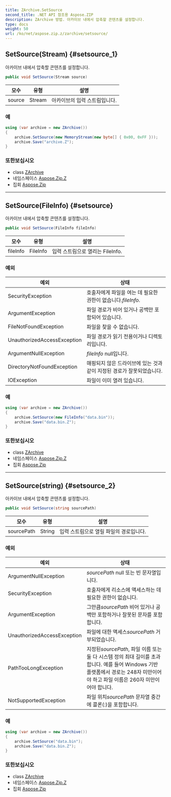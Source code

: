 ```yaml
---
title: ZArchive.SetSource
second_title: .NET API 참조용 Aspose.ZIP
description: ZArchive 방법. 아카이브 내에서 압축할 콘텐츠를 설정합니다.
type: docs
weight: 50
url: /ko/net/aspose.zip.z/zarchive/setsource/
---
```

## SetSource(Stream) {#setsource_1}

아카이브 내에서 압축할 콘텐츠를 설정합니다.

```csharp
public void SetSource(Stream source)
```

| 모수 | 유형 | 설명 |
| --- | --- | --- |
| source | Stream | 아카이브의 입력 스트림입니다. |

### 예

```csharp
using (var archive = new ZArchive())
{
    archive.SetSource(new MemoryStream(new byte[] { 0x00, 0xFF }));
    archive.Save("archive.Z");
}
```

### 또한보십시오

* class [ZArchive](../)
* 네임스페이스 [Aspose.Zip.Z](../../zarchive/)
* 집회 [Aspose.Zip](../../../)

---

## SetSource(FileInfo) {#setsource}

아카이브 내에서 압축할 콘텐츠를 설정합니다.

```csharp
public void SetSource(FileInfo fileInfo)
```

| 모수 | 유형 | 설명 |
| --- | --- | --- |
| fileInfo | FileInfo | 입력 스트림으로 열리는 FileInfo. |

### 예외

| 예외 | 상태 |
| --- | --- |
| SecurityException | 호출자에게 파일을 여는 데 필요한 권한이 없습니다.*fileInfo*. |
| ArgumentException | 파일 경로가 비어 있거나 공백만 포함되어 있습니다. |
| FileNotFoundException | 파일을 찾을 수 없습니다. |
| UnauthorizedAccessException | 파일 경로가 읽기 전용이거나 디렉토리입니다. |
| ArgumentNullException | *fileInfo* null입니다. |
| DirectoryNotFoundException | 매핑되지 않은 드라이브에 있는 것과 같이 지정된 경로가 잘못되었습니다. |
| IOException | 파일이 이미 열려 있습니다. |

### 예

```csharp
using (var archive = new ZArchive()) 
{
    archive.SetSource(new FileInfo("data.bin"));
    archive.Save("data.bin.Z");
}
```

### 또한보십시오

* class [ZArchive](../)
* 네임스페이스 [Aspose.Zip.Z](../../zarchive/)
* 집회 [Aspose.Zip](../../../)

---

## SetSource(string) {#setsource_2}

아카이브 내에서 압축할 콘텐츠를 설정합니다.

```csharp
public void SetSource(string sourcePath)
```

| 모수 | 유형 | 설명 |
| --- | --- | --- |
| sourcePath | String | 입력 스트림으로 열릴 파일의 경로입니다. |

### 예외

| 예외 | 상태 |
| --- | --- |
| ArgumentNullException | *sourcePath* null 또는 빈 문자열입니다. |
| SecurityException | 호출자에게 리소스에 액세스하는 데 필요한 권한이 없습니다. |
| ArgumentException | 그만큼*sourcePath* 비어 있거나 공백만 포함하거나 잘못된 문자를 포함합니다. |
| UnauthorizedAccessException | 파일에 대한 액세스*sourcePath* 거부되었습니다. |
| PathTooLongException | 지정된*sourcePath*, 파일 이름 또는 둘 다 시스템 정의 최대 길이를 초과합니다. 예를 들어 Windows 기반 플랫폼에서 경로는 248자 미만이어야 하고 파일 이름은 260자 미만이어야 합니다. |
| NotSupportedException | 파일 위치*sourcePath* 문자열 중간에 콜론(:)을 포함합니다. |

### 예

```csharp
using (var archive = new ZArchive()) 
{
    archive.SetSource("data.bin");
    archive.Save("data.bin.Z");
}
```

### 또한보십시오

* class [ZArchive](../)
* 네임스페이스 [Aspose.Zip.Z](../../zarchive/)
* 집회 [Aspose.Zip](../../../)


